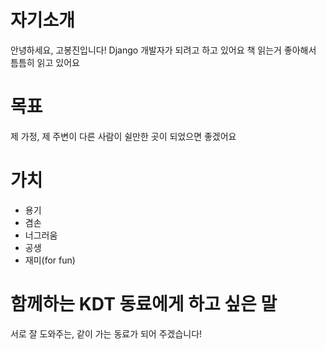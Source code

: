 # 자기소개
안녕하세요, 고봉진입니다!
Django 개발자가 되려고 하고 있어요
책 읽는거 좋아해서 틈틈히 읽고 있어요


# 목표
제 가정, 제 주변이 다른 사람이 쉴만한 곳이 되었으면 좋겠어요

# 가치
- 용기
- 겸손
- 너그러움
- 공생
- 재미(for fun)

# 함께하는 KDT 동료에게 하고 싶은 말
서로 잘 도와주는, 같이 가는 동료가 되어 주겠습니다!
